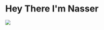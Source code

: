 # Hey There I'm Nasser
<img src="https://img.shields.io/badge/-ReactJs-61DAFB?logo=react&logoColor=white&style=plastic"/>

